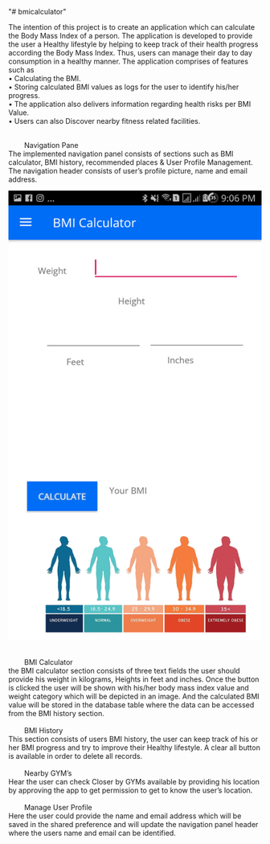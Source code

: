 "# bmicalculator" 

The intention of this project is to create an application which can calculate the Body Mass Index of a person.
The application is developed to provide the user a Healthy lifestyle by helping to keep track of their health progress according the Body Mass Index. Thus, users can manage their day to day consumption in a healthy manner.
 The application comprises of features such as <br>
•	Calculating the BMI.<br>
•	Storing calculated BMI values as logs for the user to identify his/her progress. <br>
•	The application also delivers information regarding health risks per BMI Value.<br>
•	Users can also Discover nearby fitness related facilities.<br>

<br>
   &nbsp; &nbsp;  &nbsp; &nbsp;   Navigation Pane<br>
The implemented navigation panel consists of sections such as BMI calculator, BMI history, recommended places & User Profile Management.
The navigation header consists of user’s profile picture, name and email address.<br>


![Alt text](screenshots/bmical.png?raw=true "Title")

<br>
  &nbsp; &nbsp;  &nbsp; &nbsp;  BMI Calculator<br>
the BMI calculator section consists of three text fields the user should provide his weight in kilograms, Heights in feet and inches.  Once the button is clicked the user will be shown with his/her body mass index value and weight category which will be depicted in an image. And the calculated BMI value will be stored in the  database table  where the data can be accessed from the BMI history section.<br>
<br>
  &nbsp; &nbsp;  &nbsp; &nbsp;  BMI History<br>
This section consists of users BMI history,  the user can keep track of his or her BMI progress and try to improve their Healthy lifestyle. A clear all button is available  in order to delete all records.<br>
<br>
  &nbsp; &nbsp;  &nbsp; &nbsp;  Nearby GYM’s<br>
Hear the user can check  Closer by GYMs  available by providing his location by approving the app to get permission to get to know the user’s location.<br>
<br>
  &nbsp; &nbsp;  &nbsp; &nbsp;  Manage User Profile<br>
Here the user could provide the name and email address which will be saved in the shared preference and will update the navigation panel header where the users name and email can be identified.<br>
<br>
